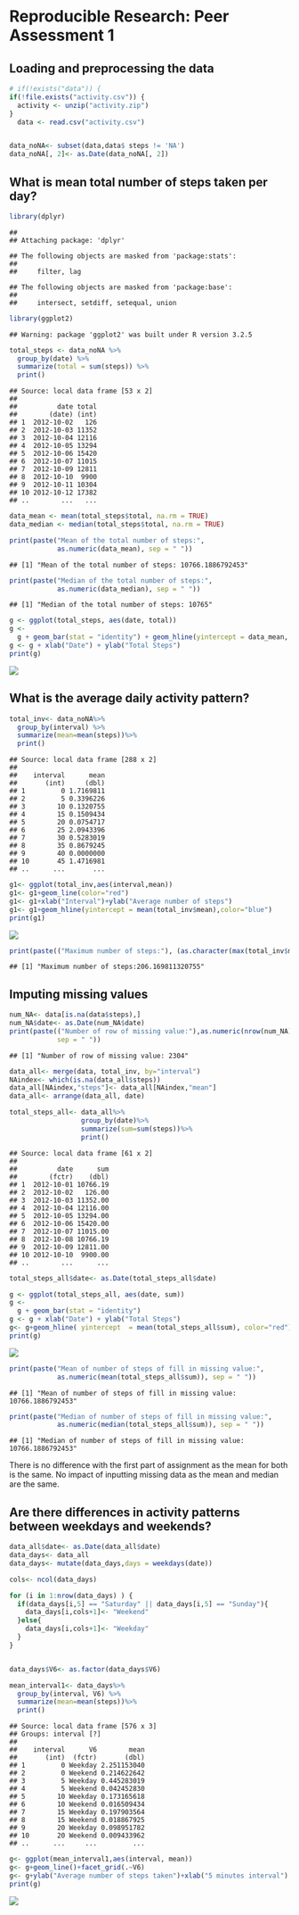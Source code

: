 # Reproducible Research: Peer Assessment 1


## Loading and preprocessing the data

```r
# if(!exists("data")) {
if(!file.exists("activity.csv")) {
  activity <- unzip("activity.zip")
}
  data <- read.csv("activity.csv")


data_noNA<- subset(data,data$ steps != 'NA')
data_noNA[, 2]<- as.Date(data_noNA[, 2])
```



## What is mean total number of steps taken per day?

```r
library(dplyr)
```

```
## 
## Attaching package: 'dplyr'
```

```
## The following objects are masked from 'package:stats':
## 
##     filter, lag
```

```
## The following objects are masked from 'package:base':
## 
##     intersect, setdiff, setequal, union
```

```r
library(ggplot2)
```

```
## Warning: package 'ggplot2' was built under R version 3.2.5
```

```r
total_steps <- data_noNA %>%
  group_by(date) %>%
  summarize(total = sum(steps)) %>%
  print()
```

```
## Source: local data frame [53 x 2]
## 
##          date total
##        (date) (int)
## 1  2012-10-02   126
## 2  2012-10-03 11352
## 3  2012-10-04 12116
## 4  2012-10-05 13294
## 5  2012-10-06 15420
## 6  2012-10-07 11015
## 7  2012-10-09 12811
## 8  2012-10-10  9900
## 9  2012-10-11 10304
## 10 2012-10-12 17382
## ..        ...   ...
```

```r
data_mean <- mean(total_steps$total, na.rm = TRUE)
data_median <- median(total_steps$total, na.rm = TRUE)

print(paste("Mean of the total number of steps:",
            as.numeric(data_mean), sep = " "))
```

```
## [1] "Mean of the total number of steps: 10766.1886792453"
```

```r
print(paste("Median of the total number of steps:",
            as.numeric(data_median), sep = " "))
```

```
## [1] "Median of the total number of steps: 10765"
```

```r
g <- ggplot(total_steps, aes(date, total))
g <-
  g + geom_bar(stat = "identity") + geom_hline(yintercept = data_mean, color ="red")
g <- g + xlab("Date") + ylab("Total Steps")
print(g)
```

![](PA1_template_files/figure-html/steps-1.png)



## What is the average daily activity pattern?

```r
total_inv<- data_noNA%>%
  group_by(interval) %>%
  summarize(mean=mean(steps))%>%
  print()
```

```
## Source: local data frame [288 x 2]
## 
##    interval      mean
##       (int)     (dbl)
## 1         0 1.7169811
## 2         5 0.3396226
## 3        10 0.1320755
## 4        15 0.1509434
## 5        20 0.0754717
## 6        25 2.0943396
## 7        30 0.5283019
## 8        35 0.8679245
## 9        40 0.0000000
## 10       45 1.4716981
## ..      ...       ...
```

```r
g1<- ggplot(total_inv,aes(interval,mean))
g1<- g1+geom_line(color="red")
g1<- g1+xlab("Interval")+ylab("Average number of steps")
g1<- g1+geom_hline(yintercept = mean(total_inv$mean),color="blue")
print(g1)
```

![](PA1_template_files/figure-html/interval_pattern-1.png)

```r
print(paste(("Maximum number of steps:"), (as.character(max(total_inv$mean))), sep = ""))
```

```
## [1] "Maximum number of steps:206.169811320755"
```



## Imputing missing values

```r
num_NA<- data[is.na(data$steps),]
num_NA$date<- as.Date(num_NA$date)
print(paste(("Number of row of missing value:"),as.numeric(nrow(num_NA)), 
            sep = " "))
```

```
## [1] "Number of row of missing value: 2304"
```

```r
data_all<- merge(data, total_inv, by="interval")
NAindex<- which(is.na(data_all$steps))
data_all[NAindex,"steps"]<- data_all[NAindex,"mean"]
data_all<- arrange(data_all, date)

total_steps_all<- data_all%>%
                  group_by(date)%>%
                  summarize(sum=sum(steps))%>%
                  print()
```

```
## Source: local data frame [61 x 2]
## 
##          date      sum
##        (fctr)    (dbl)
## 1  2012-10-01 10766.19
## 2  2012-10-02   126.00
## 3  2012-10-03 11352.00
## 4  2012-10-04 12116.00
## 5  2012-10-05 13294.00
## 6  2012-10-06 15420.00
## 7  2012-10-07 11015.00
## 8  2012-10-08 10766.19
## 9  2012-10-09 12811.00
## 10 2012-10-10  9900.00
## ..        ...      ...
```

```r
total_steps_all$date<- as.Date(total_steps_all$date)

g <- ggplot(total_steps_all, aes(date, sum))
g <-
  g + geom_bar(stat = "identity") 
g <- g + xlab("Date") + ylab("Total Steps")
g<- g+geom_hline( yintercept  = mean(total_steps_all$sum), color="red")
print(g)
```

![](PA1_template_files/figure-html/Missing-1.png)

```r
print(paste("Mean of number of steps of fill in missing value:", 
            as.numeric(mean(total_steps_all$sum)), sep = " "))
```

```
## [1] "Mean of number of steps of fill in missing value: 10766.1886792453"
```

```r
print(paste("Median of number of steps of fill in missing value:", 
            as.numeric(median(total_steps_all$sum)), sep = " "))
```

```
## [1] "Median of number of steps of fill in missing value: 10766.1886792453"
```
There is no difference with the first part of assignment as the mean for both is the same. No impact of inputting missing data as the mean and median are the same.


## Are there differences in activity patterns between weekdays and weekends?

```r
data_all$date<- as.Date(data_all$date)
data_days<- data_all
data_days<- mutate(data_days,days = weekdays(date))

cols<- ncol(data_days)

for (i in 1:nrow(data_days) ) {
  if(data_days[i,5] == "Saturday" || data_days[i,5] == "Sunday"){
    data_days[i,cols+1]<- "Weekend"
  }else{
    data_days[i,cols+1]<- "Weekday"
  }
}


data_days$V6<- as.factor(data_days$V6)

mean_interval1<- data_days%>%
  group_by(interval, V6) %>%
  summarize(mean=mean(steps))%>%
  print()
```

```
## Source: local data frame [576 x 3]
## Groups: interval [?]
## 
##    interval      V6        mean
##       (int)  (fctr)       (dbl)
## 1         0 Weekday 2.251153040
## 2         0 Weekend 0.214622642
## 3         5 Weekday 0.445283019
## 4         5 Weekend 0.042452830
## 5        10 Weekday 0.173165618
## 6        10 Weekend 0.016509434
## 7        15 Weekday 0.197903564
## 8        15 Weekend 0.018867925
## 9        20 Weekday 0.098951782
## 10       20 Weekend 0.009433962
## ..      ...     ...         ...
```

```r
g<- ggplot(mean_interval1,aes(interval, mean))
g<- g+geom_line()+facet_grid(.~V6)
g<- g+ylab("Average number of steps taken")+xlab("5 minutes interval")
print(g)
```

![](PA1_template_files/figure-html/activity_differences-1.png)

